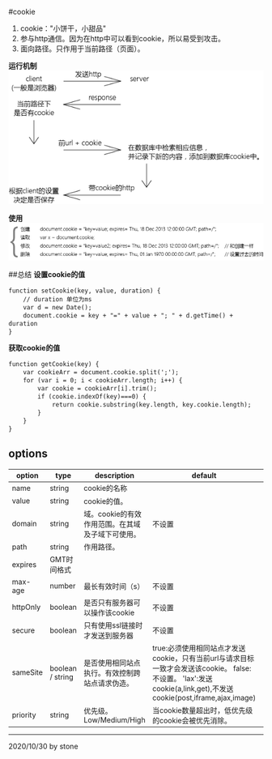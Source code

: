 #cookie
1. cookie："小饼干，小甜品"
2. 参与http通信。因为在http中可以看到cookie，所以易受到攻击。
3. 面向路径。只作用于当前路径（页面）。

**运行机制**  
![](./image/cookie0.png)  

**使用**  
![](./image/cookie1.png)  

##总结
**设置cookie的值**  

    function setCookie(key, value, duration) {
        // duration 单位为ms
        var d = new Date();
        document.cookie = key + "=" + value + "; " + d.getTime() + duration
    } 

**获取cookie的值**  

    function getCookie(key) {
        var cookieArr = document.cookie.split(';');
        for (var i = 0; i < cookieArr.length; i++) {
            var cookie = cookieArr[i].trim();
            if (cookie.indexOf(key)===0) {
                return cookie.substring(key.length, key.cookie.length);
            }
        }
    } 

## options

|option|type|description|default|demo|
|-|-|-|-|-|
|name|string|cookie的名称|||
|value|string|cookie的值。|||
|domain|string|域。cookie的有效作用范围。在其域及子域下可使用。|不设置|'.abc.com'|
|path|string|作用路径。|||
|expires|GMT时间格式|||2020-08-22T12:44:22.443Z|
|max-age|number|最长有效时间（s）|不设置||
|httpOnly|boolean|是否只有服务器可以操作该cookie|不设置||
|secure|boolean|只有使用ssl链接时才发送到服务器|不设置||
|sameSite|boolean / string|是否使用相同站点执行。有效控制跨站点请求伪造。|true:必须使用相同站点才发送cookie，只有当前url与请求目标一致才会发送该cookie。 false:不设置。 'lax':发送cookie(a,link,get),不发送cookie(post,iframe,ajax,image)||
|priority|string|优先级。Low/Medium/High|当cookie数量超出时，低优先级的cookie会被优先消除。||

---
2020/10/30 by stone